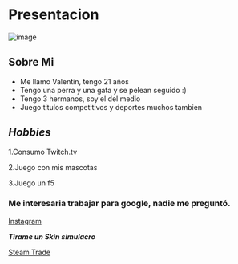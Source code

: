 # __Presentacion__
![image](https://user-images.githubusercontent.com/63429700/111723372-2b439300-8842-11eb-9116-be8f22b7d015.png)

## Sobre Mi  
* Me llamo Valentin, tengo 21 años
* Tengo una perra y una gata y se pelean seguido :)
* Tengo 3 hermanos, soy el del medio
* Juego titulos competitivos y deportes muchos tambien
## *Hobbies*
1.Consumo Twitch.tv

2.Juego con mis mascotas

3.Juego un f5

### Me interesaria trabajar para google, nadie me preguntó.

[Instagram](https://www.instagram.com/valen_mto/)

___***Tirame un Skin simulacro***___

[Steam Trade](https://steamcommunity.com/tradeoffer/new/?partner=122436302&token=b6-5n4zn)
